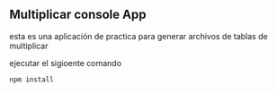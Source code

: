 ## Multiplicar console App

esta es una aplicación de practica para generar archivos de tablas de 
multiplicar

ejecutar el sigioente comando

```
npm install
```